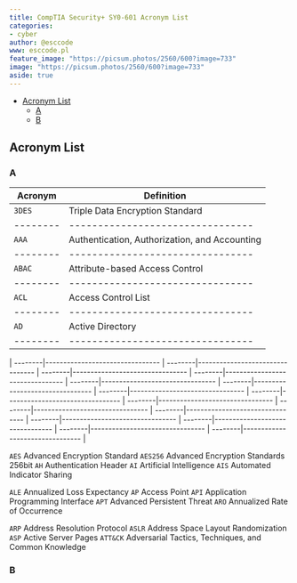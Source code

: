 ```yaml
---
title: CompTIA Security+ SY0-601 Acronym List
categories:
- cyber
author: @esccode
www: esccode.pl
feature_image: "https://picsum.photos/2560/600?image=733"
image: "https://picsum.photos/2560/600?image=733"
aside: true
---
```


- [Acronym List](#acronym-list)
  - [A](#a)
  - [B](#b)

## Acronym List

### A  

Acronym | Definition
--------|--------------------------------
`3DES`  | Triple Data Encryption Standard
--------|--------------------------------
`AAA`   | Authentication, Authorization, and Accounting
--------|--------------------------------
`ABAC`  |  Attribute-based Access Control
--------|--------------------------------
`ACL`   | Access Control List
--------|--------------------------------
`AD`    | Active Directory
--------|--------------------------------
  |
  --------|--------------------------------
  |
  --------|--------------------------------
  |
  --------|--------------------------------
  |
  --------|--------------------------------
  |
  --------|--------------------------------
  |
  --------|--------------------------------
  |
  --------|--------------------------------
  |
  --------|--------------------------------
  |
  --------|--------------------------------
  |
  --------|--------------------------------
  |
  --------|--------------------------------
  |
  --------|--------------------------------
  |
  --------|--------------------------------
  |
  --------|--------------------------------
  |
  --------|--------------------------------
  |



`AES` Advanced Encryption Standard
`AES256` Advanced Encryption Standards 256bit
`AH` Authentication Header
`AI` Artificial Intelligence
`AIS` Automated Indicator Sharing

`ALE` Annualized Loss Expectancy
`AP` Access Point
`API` Application Programming Interface
`APT` Advanced Persistent Threat
`ARO` Annualized Rate of Occurrence

`ARP` Address Resolution Protocol
`ASLR` Address Space Layout Randomization
`ASP` Active Server Pages
`ATT&CK` Adversarial Tactics, Techniques, and Common Knowledge

### B
